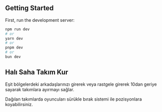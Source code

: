 

## Getting Started

First, run the development server:

```bash
npm run dev
# or
yarn dev
# or
pnpm dev
# or
bun dev
```

## Halı Saha Takım Kur

Eşit bölgelerdeki arkadaşlarınızı girerek veya rastgele girerek 10dan geriye sayarak takımlara ayırmayı sağlar.

Dağılan takımlarda oyuncuları sürükle bırak sistemi ile pozisyonlara koyabilirsiniz.


